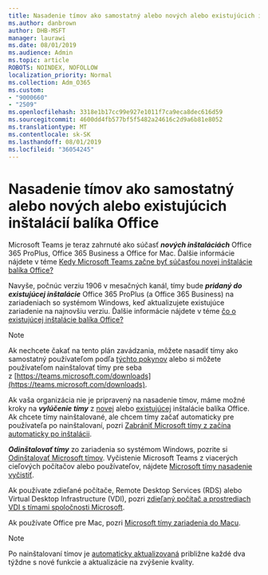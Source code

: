 ```yaml
---
title: Nasadenie tímov ako samostatný alebo nových alebo existujúcich inštalácií balíka Office
ms.author: danbrown
author: DHB-MSFT
manager: laurawi
ms.date: 08/01/2019
ms.audience: Admin
ms.topic: article
ROBOTS: NOINDEX, NOFOLLOW
localization_priority: Normal
ms.collection: Adm_O365
ms.custom:
- "9000660"
- "2509"
ms.openlocfilehash: 3318e1b17cc99e927e1011f7ca9eca8dec616d59
ms.sourcegitcommit: 4600dd4fb577bf5f5482a24616c2d9a6b81e8052
ms.translationtype: MT
ms.contentlocale: sk-SK
ms.lasthandoff: 08/01/2019
ms.locfileid: "36054245"
---
```

# <a name="deploying-teams-as-standalone-or-with-new-or-existing-office-installations"></a>Nasadenie tímov ako samostatný alebo nových alebo existujúcich inštalácií balíka Office

Microsoft Teams je teraz zahrnuté ako súčasť ***nových inštaláciách*** Office 365 ProPlus, Office 365 Business a Office for Mac. Ďalšie informácie nájdete v téme [Kedy Microsoft Teams začne byť súčasťou novej inštalácie balíka Office?](https://docs.microsoft.com/deployoffice/teams-install#when-will-microsoft-teams-start-being-included-with-new-installations-of-office-365-proplus)

Navyše, počnúc verziu 1906 v mesačných kanál, tímy bude ***pridaný do existujúcej inštalácie*** Office 365 ProPlus (a Office 365 Business) na zariadeniach so systémom Windows, keď aktualizujete existujúce zariadenie na najnovšiu verziu. Ďalšie informácie nájdete v téme [čo o existujúcej inštalácie balíka Office?](https://docs.microsoft.com/deployoffice/teams-install#what-about-existing-installations-of-office-365-proplus)

> [!NOTE]
> Ak nechcete čakať na tento plán zavádzania, môžete nasadiť tímy ako samostatný používateľom podľa [týchto pokynov](https://docs.microsoft.com/MicrosoftTeams/msi-deployment) alebo si môžete používateľom nainštalovať tímy pre seba z [https://teams.microsoft.com/downloads](https://teams.microsoft.com/downloads).

Ak vaša organizácia nie je pripravený na nasadenie tímov, máme možné kroky na ***vylúčenie tímy*** z [novej](https://docs.microsoft.com/deployoffice/teams-install#how-to-exclude-microsoft-teams-from-new-installations-of-office-365-proplus) alebo [existujúcej](https://docs.microsoft.com/deployoffice/teams-install#use-group-policy-to-control-the-installation-of-microsoft-teams) inštalácie balíka Office. Ak chcete tímy nainštalované, ale chcem tímy začať automaticky pre používateľa po nainštalovaní, pozri [Zabrániť Microsoft tímy z začína automaticky po inštalácii](https://docs.microsoft.com/deployoffice/teams-install#use-group-policy-to-prevent-microsoft-teams-from-starting-automatically-after-installation).

***Odinštalovať tímy*** zo zariadenia so systémom Windows, pozrite si [Odinštalovať Microsoft tímov](https://support.office.com/article/3b159754-3c26-4952-abe7-57d27f5f4c81). Vyčistenie Microsoft Teams z viacerých cieľových počítačov alebo používateľov, nájdete [Microsoft tímy nasadenie vyčistiť](https://docs.microsoft.com/microsoftteams/scripts/powershell-script-teams-deployment-clean-up).

Ak používate zdieľané počítače, Remote Desktop Services (RDS) alebo Virtual Desktop Infrastructure (VDI), pozri [zdieľaný počítač a prostrediach VDI s tímami spoločnosti Microsoft](https://docs.microsoft.com/deployoffice/teams-install#shared-computer-and-vdi-environments-with-microsoft-teams).

Ak používate Office pre Mac, pozri [Microsoft tímy zariadenia do Macu](https://docs.microsoft.com/deployoffice/teams-install#microsoft-teams-installations-on-a-mac).

> [!NOTE]
> Po nainštalovaní tímov je [automaticky aktualizovaná](https://docs.microsoft.com/deployoffice/teams-install#feature-and-quality-updates-for-microsoft-teams) približne každé dva týždne s nové funkcie a aktualizácie na zvýšenie kvality. 